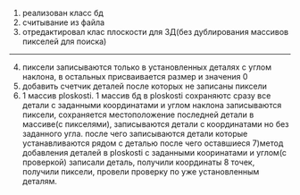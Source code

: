 1) реализован класс бд
2) считывание из файла
3) отредактировал клас плоскости для 3Д(без дублирования массивов пикселей для поиска)
****
4) пиксели записываются только в установленных деталях с углом наклона, в остальных присваивается размер и значения 0
5) добавить счетчик деталей после которых не записаны пиксели 
6) 1 массив ploskosti. 
1 массив бд
в ploskosti сохраняютс сразу все детали с заданными координатами и углом наклона записываются пиксели, 
    сохраняется местоположение последней детали в массиве(с пикселями),
    записываются детали с координатами но без заданного угла.
после чего записываются детали которые устанавливаются рядом с деталью
после чего оставшиеся
7)метод добавления деталей в ploskosti с заданными кооринатами и углом(с проверкой)
записали деталь, получили координаты 8 точек, получили пиксели, провели проверку по уже установленным деталям.